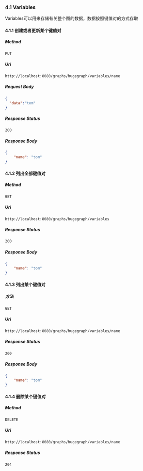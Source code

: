 ### 4.1 Variables

Variables可以用来存储有关整个图的数据，数据按照键值对的方式存取

#### 4.1.1 创建或者更新某个键值对

##### Method

```
PUT
```

##### Url

```http request
http://localhost:8080/graphs/hugegraph/variables/name
```

##### Request Body

```json
{
  "data":"tom"
}
```

##### Response Status

```
200
```

##### Response Body

```json
{
    "name": "tom"
}
```

#### 4.1.2 列出全部键值对

##### Method 

```
GET
```

##### Url

```http request
http://localhost:8080/graphs/hugegraph/variables
```

##### Response Status

```
200
```

##### Response Body

```json
{
    "name": "tom"
}
```

#### 4.1.3 列出某个键值对

##### 方法

```
GET
```

##### Url

```http request
http://localhost:8080/graphs/hugegraph/variables/name
```

##### Response Status

```
200
```

##### Response Body

```json
{
    "name": "tom"
}
```

#### 4.1.4 删除某个键值对

##### Method

```
DELETE
```

##### Url

```http request
http://localhost:8080/graphs/hugegraph/variables/name
```

##### Response Status

```
204
```